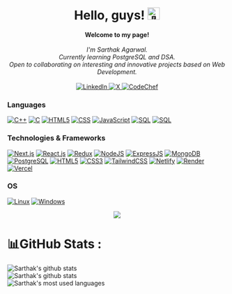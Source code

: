 <h1 align="center">Hello, guys! <img src="https://github-production-user-asset-6210df.s3.amazonaws.com/24524555/238178097-766d336d-b87d-44ba-807c-c51de2bc6b4d.gif" width="28px" alt="👋"></h1>

<p align="center">
    <b>Welcome to my page!</b><br><br>
    <i>
        I'm Sarthak Agarwal.<br>
        Currently learning PostgreSQL and DSA.<br>
        Open to collaborating on interesting and innovative projects based on Web Development.<br>
    </i><br>
    <a href="https://www.linkedin.com/in/sarthak-agarwal-ab6308245/">
        <img src="https://img.shields.io/badge/LinkedIn-blue?style=flat-square&logo=linkedin" alt="LinkedIn">
    </a>
      <a href="https://twitter.com/Sarthak_882">
        <img src="https://img.shields.io/badge/x-grey?style=flat-square&logo=x" alt="X">
    </a>
    <a href="https://www.codechef.com/users/sarthak_882">
        <img src="https://img.shields.io/badge/CodeChef-brown?style=flat-square&logo=CodeChef" alt="CodeChef">
    </a>
</p>

### Languages

[![C++](https://img.shields.io/badge/c++-black?style=for-the-badge&logo=cplusplus&logoColor=purple)](https://github.com/sarthakagarwal882)
[![C](https://img.shields.io/badge/c-black?style=for-the-badge&logo=c)](https://github.com/sarthakagarwal882)
[![HTML5](https://img.shields.io/badge/html-black?style=for-the-badge&logo=html5)](https://github.com/sarthakagarwal882)
[![CSS](https://img.shields.io/badge/CSS-black?style=for-the-badge&logo=css3&logoColor=blue)](https://github.com/sarthakagarwal882)
[![JavaScript](https://img.shields.io/badge/javascript-black?style=for-the-badge&logo=javascript)](https://github.com/sarthakagarwal882)
[![SQL](https://img.shields.io/badge/sql-black?style=for-the-badge&logo=mysql)](https://github.com/sarthakagarwal882)
[![SQL](https://img.shields.io/badge/typescript-black?style=for-the-badge&logo=typescript)](https://github.com/sarthakagarwal882)


### Technologies & Frameworks
[![Next.js](https://img.shields.io/badge/next.js-black?style=for-the-badge&logo=next.js)](https://github.com/sarthakagarwal882)
[![React.js](https://img.shields.io/badge/react-black?style=for-the-badge&logo=react&logoColor=blue)](https://github.com/sarthakagarwal882)
[![Redux](https://img.shields.io/badge/redux-black?style=for-the-badge&logo=redux)](https://github.com/sarthakagarwal882)
[![NodeJS](https://img.shields.io/badge/NodeJS-black?style=for-the-badge&logo=nodedotjs)](https://github.com/sarthakagarwal882)
[![ExpressJS](https://img.shields.io/badge/expressJS-black?style=for-the-badge&logo=express)](https://github.com/sarthakagarwal882)
[![MongoDB](https://img.shields.io/badge/mongoDB-black?style=for-the-badge&logo=MongoDB)](https://github.com/sarthakagarwal882)
[![PostgreSQL](https://img.shields.io/badge/PostgreSQL-black?style=for-the-badge&logo=postgresql)](https://github.com/sarthakagarwal882)
[![HTML5](https://img.shields.io/badge/html5-black?style=for-the-badge&logo=html5)](https://github.com/sarthakagarwal882)
[![CSS3](https://img.shields.io/badge/css3-black?style=for-the-badge&logo=css3&logoColor=blue)](https://github.com/sarthakagarwal882)
[![TailwindCSS](https://img.shields.io/badge/tailwindcss-black?style=for-the-badge&logo=tailwindcss)](https://github.com/sarthakagarwal882)
[![Netlify](https://img.shields.io/badge/netlify-black?style=for-the-badge&logo=netlify)](https://github.com/sarthakagarwal882)
[![Render](https://img.shields.io/badge/render-black?style=for-the-badge&logo=render)](https://github.com/sarthakagarwal882)
[![Vercel](https://img.shields.io/badge/vercel-black?style=for-the-badge&logo=vercel)](https://github.com/sarthakagarwal882)

### OS
[![Linux](https://img.shields.io/badge/linux-black?style=for-the-badge&logo=Linux)](https://github.com/sarthakagarwal882)
[![Windows](https://img.shields.io/badge/Windows-black?style=for-the-badge&logo=Windows)](https://github.com/sarthakagarwal882)


<p align="center">
  <a href="https://github.com/sarthakagarwal882">
    <img src="https://komarev.com/ghpvc/?username=agarwalsarthak882&color=blue&style=flat)" />
  </a>
</p>

# 📊GitHub Stats :
![Sarthak's github stats](https://github-readme-stats-ten-gilt.vercel.app/api?username=sarthakagarwal882&theme=calm&hide_border=false&include_all_commits=true&count_private=true)<br/>
![Sarthak's github stats](https://github-readme-streak-stats.herokuapp.com/?user=sarthakagarwal882&theme=calm&hide_border=false)<br/>
![Sarthak's most used languages](https://github-readme-stats-ten-gilt.vercel.app/api/top-langs/?username=sarthakagarwal882&theme=calm&hide_border=false&include_all_commits=true&count_private=true&layout=compact)

